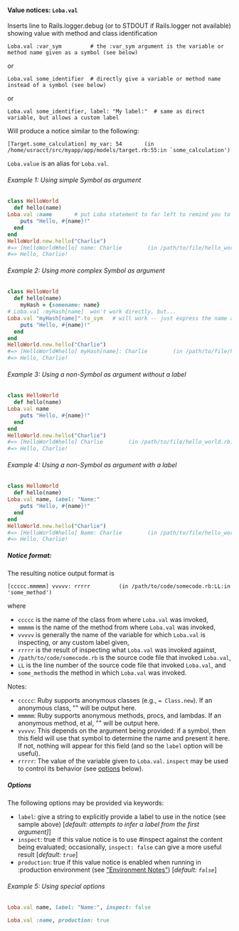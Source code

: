 #### Value notices:  `Loba.val`

Inserts line to Rails.logger.debug (or to STDOUT if Rails.logger not available) showing value with method and class identification

```
Loba.val :var_sym         # the :var_sym argument is the variable or method name given as a symbol (see below)
```

or

```
Loba.val some_identifier  # directly give a variable or method name instead of a symbol (see below)
```

or

```
Loba.val some_identifier, label: "My label:"  # same as direct variable, but allows a custom label
```

Will produce a notice similar to the following:

```
[Target.some_calculation] my_var: 54       (in /home/usracct/src/myapp/app/models/target.rb:55:in `some_calculation')
```

`Loba.value` is an alias for `Loba.val`.

###### Example 1: Using simple Symbol as argument
```ruby
class HelloWorld
  def hello(name)
Loba.val :name       # put Loba statement to far left to remind you to remove when done
    puts "Hello, #{name}!"
  end
end
HelloWorld.new.hello("Charlie")
#=> [HelloWorld#hello] name: Charlie        (in /path/to/file/hello_world.rb:3:in `hello')
#=> Hello, Charlie!
```

###### Example 2: Using more complex Symbol as argument
```ruby
class HelloWorld
  def hello(name)
    myHash = {somename: name}
# Loba.val :myHash[name]  won't work directly, but...
Loba.val "myHash[name]".to_sym   # will work -- just express the name as a String and cast to a Symbol
    puts "Hello, #{name}!"
  end
end
HelloWorld.new.hello("Charlie")
#=> [HelloWorld#hello] myHash[name]: Charlie        (in /path/to/file/hello_world.rb:5:in `hello')
#=> Hello, Charlie!
```

###### Example 3: Using a non-Symbol as argument without a label
```ruby
class HelloWorld
  def hello(name)
Loba.val name
    puts "Hello, #{name}!"
  end
end
HelloWorld.new.hello("Charlie")
#=> [HelloWorld#hello] Charlie        (in /path/to/file/hello_world.rb:3:in `hello')
#=> Hello, Charlie!
```

###### Example 4: Using a non-Symbol as argument with a label
```ruby
class HelloWorld
  def hello(name)
Loba.val name, label: "Name:"
    puts "Hello, #{name}!"
  end
end
HelloWorld.new.hello("Charlie")
#=> [HelloWorld#hello] Name: Charlie        (in /path/to/file/hello_world.rb:3:in `hello')
#=> Hello, Charlie!
```

##### Notice format:

The resulting notice output format is

```
[ccccc.mmmmm] vvvvv: rrrrr         (in /path/to/code/somecode.rb:LL:in 'some_method')
```

where
*   `ccccc` is the name of the class from where `Loba.val` was invoked,
*   `mmmmm` is the name of the method from where `Loba.val` was invoked,
*   `vvvvv` is generally the name of the variable for which `Loba.val` is inspecting, or any custom label given,
*   `rrrrr` is the result of inspecting what `Loba.val` was invoked against,
*   `/path/to/code/somecode.rb` is the source code file that invoked `Loba.val`,
*   `LL` is the line number of the source code file that invoked `Loba.val`, and
*   `some_method`is the method in which `Loba.val` was invoked.


Notes:
*   `ccccc`:  Ruby supports anonymous classes (e.g., `= Class.new`).  If an anonymous class, "<anonymous class>" will be output here.
*   `mmmmm`:  Ruby supports anonymous methods, procs, and lambdas.  If an anonymous method, et al, "<anonymous method>" will be output here.
*   `vvvvv`:  This depends on the argument being provided:  if a symbol, then this field will use that symbol to determine the name and present it here.  If not, nothing will appear for this field (and so the `label` option will be useful).
*   `rrrrr`:  The value of the variable given to `Loba.val`. `inspect` may be used to control its behavior (see [options](#options) below).

##### Options

The following options may be provided via keywords:
*   `label`: give a string to explicitly provide a label to use in the notice (see sample above) \[_default: attempts to infer a label from the first argument]_\]
*   `inspect`: true if this value notice is to use #inspect against the content being evaluated; occasionally, `inspect: false` can give a more useful result \[_default: `true`_\]
*   `production`: true if this value notice is enabled when running in :production environment (see ["Environment Notes"](README.md#environment-notes)) \[_default: `false`_\]

###### Example 5: Using special options
```ruby
Loba.val name, label: "Name:", inspect: false
```
```ruby
Loba.val :name, production: true
```
